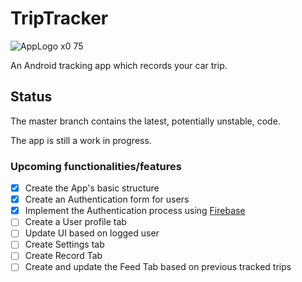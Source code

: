 # TripTracker
![AppLogo x0 75](https://user-images.githubusercontent.com/46806049/181751897-9f99932a-72a1-49d0-ab56-32a6627fe436.png)

An Android tracking app which records your car trip.

## Status
The master branch contains the latest, potentially unstable, code.

The app is still a work in progress.

### Upcoming functionalities/features
- [x] Create the App's basic structure
- [x] Create an Authentication form for users
- [x] Implement the Authentication process using [Firebase](https://firebase.google.com)
- [ ] Create a User profile tab
- [ ] Update UI based on logged user
- [ ] Create Settings tab
- [ ] Create Record Tab
- [ ] Create and update the Feed Tab based on previous tracked trips
